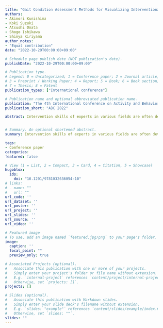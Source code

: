 ```yaml
---
title: "Gait Condition Assessment Methods for Visualizing Interventional Expertise by Means of Posture Detection"
authors:
- Akinori Kunishima
- Koki Suzuki
- Atsushi Omata
- Shogo Ishikawa
- Shinya Kiriyama
author_notes:
- "Equal contribution"
date: "2022-10-29T00:00:00+09:00"

# Schedule page publish date (NOT publication's date).
publishDate: "2022-10-29T00:00:00+09:00"

# Publication type.
# Legend: 0 = Uncategorized; 1 = Conference paper; 2 = Journal article;
# 3 = Preprint / Working Paper; 4 = Report; 5 = Book; 6 = Book section;
# 7 = Thesis; 8 = Patent
publication_types: ["International conference"]

# Publication name and optional abbreviated publication name.
publication: "The 4th International Conference on Activity and Behavior Computing"
publication_short: "ABC 2022"

abstract: Intervention skills of experts in various fields are often developed through their own experiences. From this viewpoint, the purpose of this paper is to develop an automatic detection technique that can objectify the subjectivity of experts and extract the necessary data on the spot, so that experts can reflect on their own teaching and use it to explain their interventions. In this paper, we focus on the features of gait and posture essential for healthy walking, which are said to influence physical and mental fitness. To understand the state of gait, we used a posture detection tool "OpenPose" to extract as features "Grounding rate" and "Whether gait is uniaxial or biaxial," which can be used as common measures among the viewpoints considered important by the experts. In order to extract these two viewpoints as features, we developed an evaluation method using automatic detection. As a result of comparing each method and evaluation method, we have confirmed the effectiveness of the posture detection technology for objectifying the skills to assess gait and posture of the expert and the usefulness of the analysis program we have created for visualizing the traits of interventions by the expert. We have also obtained the valuable findings that can lead to improve the intervention programs for encouraging healthy walking useful in the various practical fields.


# Summary. An optional shortened abstract.
summary: Intervention skills of experts in various fields are often developed through their own experiences. From this viewpoint, the purpose of this paper is to develop an automatic detection technique that can objectify the subjectivity of experts and extract the necessary data on the spot, so that experts can reflect on their own teaching and use it to explain their interventions.

tags:
- Conference paper
categories: 
featured: false

# View (1 = List, 2 = Compact, 3 = Card, 4 = Citation, 5 = Showcase)
hugoblox:
  ids:
    doi: "10.1201/9781032636054-10"
# links:
# - name: ""
#   url: ""
url_code: ''
url_dataset: ''
url_poster: ''
url_project: ''
url_slides: ''
url_source: ''
url_video: ''

# Featured image
# To use, add an image named `featured.jpg/png` to your page's folder. 
image:
  caption: ''
  focal_point: ""
  preview_only: true

# Associated Projects (optional).
#   Associate this publication with one or more of your projects.
#   Simply enter your project's folder or file name without extension.
#   E.g. `internal-project` references `content/project/internal-project/index.md`.
#   Otherwise, set `projects: []`.
projects: []

# Slides (optional).
#   Associate this publication with Markdown slides.
#   Simply enter your slide deck's filename without extension.
#   E.g. `slides: "example"` references `content/slides/example/index.md`.
#   Otherwise, set `slides: ""`.
slides: ""
---
```

